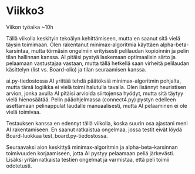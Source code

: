# Viikko3
Viikon työaika ~10h

Tällä viikolla keskityin tekoälyn kehittämiseen, mutta en saanut sitä vielä täysin toimimaan. Olen rakentanut minimax-algoritmia käyttäen alpha-beta-karsintaa, mutta törmäsin ongelmiin erityisesti pelilaudan kopioinnin ja pelin tilan hallinnan kanssa. AI
pitäisi pystyä laskemaan optimaalisin siirto ja pelaamaan vastustajaa vastaan, mutta tällä hetkellä saan virheitä pelilaudan käsittelyn (list vs. Board-olio) ja tilan seuraamisen kanssa.

ai.py-tiedostossa AI yrittää tehdä päätöksiä minimax-algoritmin pohjalta, mutta tämä logiikka ei vielä toimi halutulla tavalla. Olen lisännyt heuristisen arvion, jonka avulla AI
pitäisi arvioida siirtojensa hyödyt, mutta sitä täytyy vielä hienosäätää. Pelin pääohjelmassa (connect4.py) pystyn edelleen asettamaan pelinappulat laudalle manuaalisesti, mutta AI
pelaaminen ei ole vielä toimivaa.

Testauksen kanssa en edennyt tällä viikolla, koska suurin osa ajastani meni AI
rakentamiseen. En saanut ratkaistua ongelmaa, jossa testit eivät löydä Board-luokkaa test_board.py-tiedostossa.

Seuraavaksi aion keskittyä minimax-algoritmin ja alpha-beta-karsinnan toimivuuden korjaamiseen, jotta AI pystyy pelaamaan peliä järkevästi. Lisäksi yritän ratkaista testien ongelmat ja varmistaa, että peli toimii odotetusti.